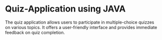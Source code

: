 # Quiz-Application using JAVA
The quiz application allows users to participate in multiple-choice quizzes on various topics. It offers a user-friendly interface and provides immediate feedback on quiz completion.


